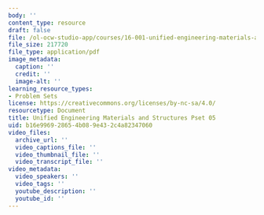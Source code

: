 ```yaml
---
body: ''
content_type: resource
draft: false
file: /ol-ocw-studio-app/courses/16-001-unified-engineering-materials-and-structures-fall-2021/mit16_001_f21_pset05.pdf
file_size: 217720
file_type: application/pdf
image_metadata:
  caption: ''
  credit: ''
  image-alt: ''
learning_resource_types:
- Problem Sets
license: https://creativecommons.org/licenses/by-nc-sa/4.0/
resourcetype: Document
title: Unified Engineering Materials and Structures Pset 05
uid: b16e9969-2865-4b08-9e43-2c4a82347060
video_files:
  archive_url: ''
  video_captions_file: ''
  video_thumbnail_file: ''
  video_transcript_file: ''
video_metadata:
  video_speakers: ''
  video_tags: ''
  youtube_description: ''
  youtube_id: ''
---
```

